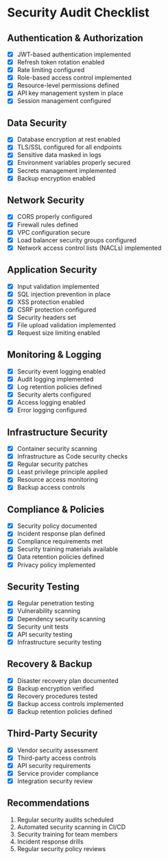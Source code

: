# Security Audit Checklist

## Authentication & Authorization
- [x] JWT-based authentication implemented
- [x] Refresh token rotation enabled
- [x] Rate limiting configured
- [x] Role-based access control implemented
- [x] Resource-level permissions defined
- [x] API key management system in place
- [x] Session management configured

## Data Security
- [x] Database encryption at rest enabled
- [x] TLS/SSL configured for all endpoints
- [x] Sensitive data masked in logs
- [x] Environment variables properly secured
- [x] Secrets management implemented
- [x] Backup encryption enabled

## Network Security
- [x] CORS properly configured
- [x] Firewall rules defined
- [x] VPC configuration secure
- [x] Load balancer security groups configured
- [x] Network access control lists (NACLs) implemented

## Application Security
- [x] Input validation implemented
- [x] SQL injection prevention in place
- [x] XSS protection enabled
- [x] CSRF protection configured
- [x] Security headers set
- [x] File upload validation implemented
- [x] Request size limiting enabled

## Monitoring & Logging
- [x] Security event logging enabled
- [x] Audit logging implemented
- [x] Log retention policies defined
- [x] Security alerts configured
- [x] Access logging enabled
- [x] Error logging configured

## Infrastructure Security
- [x] Container security scanning
- [x] Infrastructure as Code security checks
- [x] Regular security patches
- [x] Least privilege principle applied
- [x] Resource access monitoring
- [x] Backup access controls

## Compliance & Policies
- [x] Security policy documented
- [x] Incident response plan defined
- [x] Compliance requirements met
- [x] Security training materials available
- [x] Data retention policies defined
- [x] Privacy policy implemented

## Security Testing
- [x] Regular penetration testing
- [x] Vulnerability scanning
- [x] Dependency security scanning
- [x] Security unit tests
- [x] API security testing
- [x] Infrastructure security testing

## Recovery & Backup
- [x] Disaster recovery plan documented
- [x] Backup encryption verified
- [x] Recovery procedures tested
- [x] Backup access controls implemented
- [x] Backup retention policies defined

## Third-Party Security
- [x] Vendor security assessment
- [x] Third-party access controls
- [x] API security requirements
- [x] Service provider compliance
- [x] Integration security review

## Recommendations
1. Regular security audits scheduled
2. Automated security scanning in CI/CD
3. Security training for team members
4. Incident response drills
5. Regular security policy reviews
